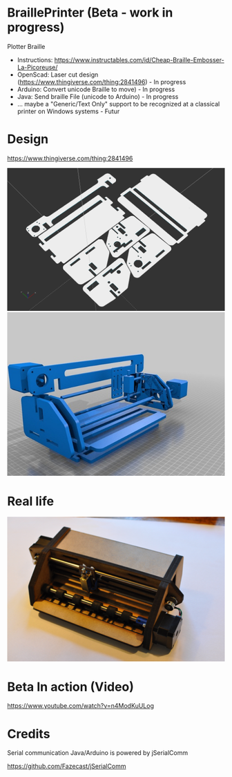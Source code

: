 # BraillePrinter (Beta - work in progress)
Plotter Braille
- Instructions: https://www.instructables.com/id/Cheap-Braille-Embosser-La-Picoreuse/
- OpenScad: Laser cut design (https://www.thingiverse.com/thing:2841496) - In progress
- Arduino: Convert unicode Braille to move) - In progress
- Java: Send braille File (unicode to Arduino) - In progress
- ... maybe a "Generic/Text Only" support to be recognized at a classical printer on Windows systems - Futur

# Design

https://www.thingiverse.com/thing:2841496

![Alt text](https://github.com/iapafoto/BraillePrinter/blob/master/Media/cut6mm.png)
![Alt text](https://github.com/iapafoto/BraillePrinter/blob/master/Media/exploded.jpg)

# Real life

![Alt text](https://raw.githubusercontent.com/iapafoto/BraillePrinter/master/Media/DSC_0298.JPG)

# Beta In action (Video)

https://www.youtube.com/watch?v=n4ModKuULog

# Credits
Serial communication Java/Arduino is powered by jSerialComm

https://github.com/Fazecast/jSerialComm
